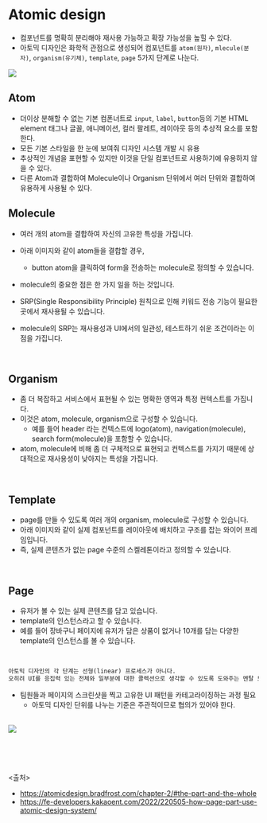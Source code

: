 # Atomic design

- 컴포넌트를 명확히 분리해야 재사용 가능하고 확장 가능성을 높힐 수 있다.
- 아토믹 디자인은 화학적 관점으로 생성되어 컴포넌트를 `atom(원자)`, `mlecule(분자)`, `organism(유기체)`, `template`, `page` 5가지 단계로 나눈다.

<img src='01_React/img/atomic-design-abstract-concrete.png' />

## Atom

- 더이상 분해할 수 없는 기본 컴폰너트로 `input`, `label`, `button`등의 기본 HTML element 태그나 글꼴, 애니메이션, 컬러 팔레트, 레이아웃 등의 추상적 요소를 포함한다.
- 모든 기본 스타일을 한 눈에 보여줘 디자인 시스템 개발 시 유용
- 추상적인 개념을 표현할 수 있지만 이것을 단일 컴포넌트로 사용하기에 유용하지 않을 수 있다.
- 다른 Atom과 결합하여 Molecule이나 Organism 단위에서 여러 단위와 결합하여 유용하게 사용될 수 있다.

## Molecule

- 여러 개의 atom을 결합하여 자신의 고유한 특성을 가집니다.
- 아래 이미지와 같이 atom들을 결합할 경우,
  - button atom을 클릭하여 form을 전송하는 molecule로 정의할 수 있습니다.

- molecule의 중요한 점은 한 가지 일을 하는 것입니다.
- SRP(Single Responsibility Principle) 원칙으로 인해 키워드 전송 기능이 필요한 곳에서 재사용될 수 있습니다.
- molecule의 SRP는 재사용성과 UI에서의 일관성, 테스트하기 쉬운 조건이라는 이점을 가집니다.

<br>

## Organism

- 좀 더 복잡하고 서비스에서 표현될 수 있는 명확한 영역과 특정 컨텍스트를 가집니다.
- 이것은 atom, molecule, organism으로 구성할 수 있습니다.
  - 예를 들어 header 라는 컨텍스트에 logo(atom), navigation(molecule), search form(molecule)을 포함할 수 있습니다.
- atom, molecule에 비해 좀 더 구체적으로 표현되고 컨텍스트를 가지기 때문에 상대적으로 재사용성이 낮아지는 특성을 가집니다.

<br>

## Template

- page를 만들 수 있도록 여러 개의 organism, molecule로 구성할 수 있습니다.
- 아래 이미지와 같이 실제 컴포넌트를 레이아웃에 배치하고 구조를 잡는 와이어 프레임입니다.
- 즉, 실제 콘텐츠가 없는 page 수준의 스켈레톤이라고 정의할 수 있습니다.

<br>

## Page

- 유저가 볼 수 있는 실제 콘텐츠를 담고 있습니다.
- template의 인스턴스라고 할 수 있습니다.
- 예를 들어 장바구니 페이지에 유저가 담은 상품이 없거나 10개를 담는 다양한 template의 인스턴스를 볼 수 있습니다.

<br>

```md
아토믹 디자인의 각 단계는 선형(linear) 프로세스가 아니다. 
오히려 UI를 응집력 있는 전체와 일부분에 대한 콜렉션으로 생각할 수 있도록 도와주는 멘탈 모델
```

- 팀원들과 페이지의 스크린샷을 찍고 고유한 UI 패턴을 카테고라이징하는 과정 필요
  - 아토믹 디자인 단위를 나누는 기준은 주관적이므로 협의가 있어야 한다.

<br>

<img src='01_React/img/instagram-atomic.png' />

<br><br><br>

<출처>

- <https://atomicdesign.bradfrost.com/chapter-2/#the-part-and-the-whole>
- <https://fe-developers.kakaoent.com/2022/220505-how-page-part-use-atomic-design-system/>
